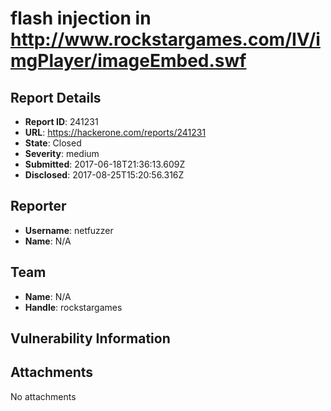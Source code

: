 # flash injection in http://www.rockstargames.com/IV/imgPlayer/imageEmbed.swf

## Report Details
- **Report ID**: 241231
- **URL**: https://hackerone.com/reports/241231
- **State**: Closed
- **Severity**: medium
- **Submitted**: 2017-06-18T21:36:13.609Z
- **Disclosed**: 2017-08-25T15:20:56.316Z

## Reporter
- **Username**: netfuzzer
- **Name**: N/A

## Team
- **Name**: N/A
- **Handle**: rockstargames

## Vulnerability Information


## Attachments
No attachments

